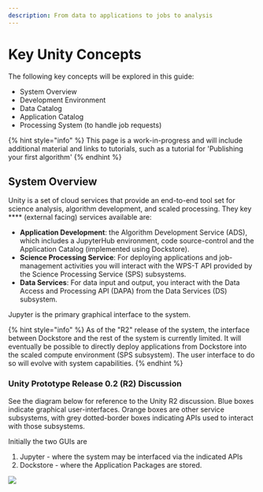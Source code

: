 ```yaml
---
description: From data to applications to jobs to analysis
---
```


# Key Unity Concepts

The following key concepts will be explored in this guide:

* System Overview
* Development Environment
* Data Catalog
* Application Catalog
* Processing System (to handle job requests)

{% hint style="info" %}
This page is a work-in-progress and will include additional material and links to tutorials, such as a tutorial for 'Publishing your first algorithm'
{% endhint %}

## System Overview

Unity is a set of cloud services that provide an end-to-end tool set for science analysis, algorithm development, and scaled processing. They key **** (external facing) services available are:

* **Application Development**: the Algorithm Development Service (ADS), which includes a JupyterHub environment, code source-control and the Application Catalog (implemented using Dockstore).
* **Science Processing Service**: For deploying applications and job-management activities you will interact with the WPS-T API provided by the Science Processing Service (SPS) subsystems.&#x20;
* **Data Services**: For data input and output, you interact with the Data Access and Processing API (DAPA) from the Data Services (DS) subsystem.

Jupyter is the primary graphical interface to the system.&#x20;

{% hint style="info" %}
As of the "R2" release of the system, the interface between Dockstore and the rest of the system is currently limited. It will eventually be possible to directly deploy applications from Dockstore into the scaled compute environment (SPS subsystem). The user interface to do so will evolve with system capabilities.
{% endhint %}

### **Unity Prototype Release 0.2 (R2) Discussion**

See the diagram below for reference to the Unity R2 discussion. Blue boxes indicate graphical user-interfaces. Orange boxes are other service subsystems, with grey dotted-border boxes indicating APIs used to interact with those subsystems.

Initially the two GUIs are&#x20;

1. Jupyter - where the system may be interfaced via the indicated APIs
2. Dockstore - where the Application Packages are stored.

![](https://documents.lucid.app/documents/2eaf0390-bb79-4c4d-af02-e7f64e0914a3/pages/.2F-os\_15SZe?a=6273\&x=5292\&y=661\&w=1141\&h=1342\&store=1\&accept=image%2F\*\&auth=LCA%204ffb33e23d9c8212fca25bf036f885be2e9a068b-ts%3D1659395518)

